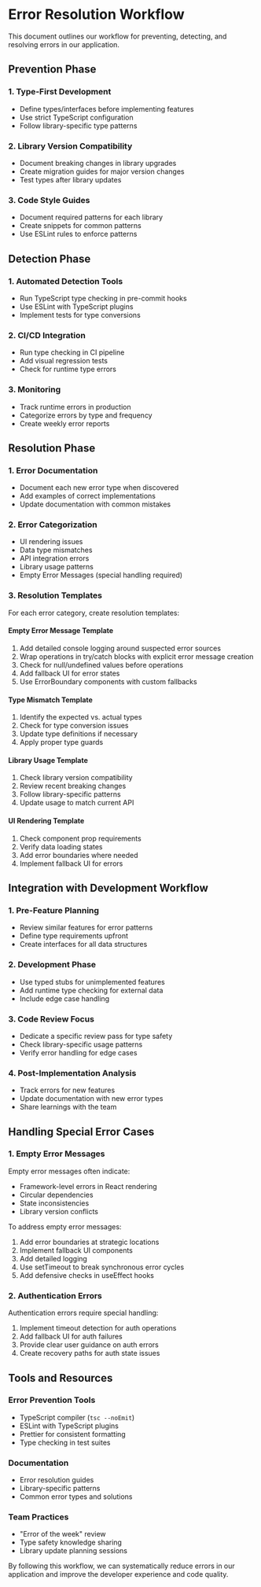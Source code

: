 
# Error Resolution Workflow

This document outlines our workflow for preventing, detecting, and resolving errors in our application.

## Prevention Phase

### 1. Type-First Development
- Define types/interfaces before implementing features
- Use strict TypeScript configuration
- Follow library-specific type patterns

### 2. Library Version Compatibility
- Document breaking changes in library upgrades
- Create migration guides for major version changes
- Test types after library updates

### 3. Code Style Guides
- Document required patterns for each library
- Create snippets for common patterns
- Use ESLint rules to enforce patterns

## Detection Phase

### 1. Automated Detection Tools
- Run TypeScript type checking in pre-commit hooks
- Use ESLint with TypeScript plugins
- Implement tests for type conversions

### 2. CI/CD Integration
- Run type checking in CI pipeline
- Add visual regression tests
- Check for runtime type errors

### 3. Monitoring
- Track runtime errors in production
- Categorize errors by type and frequency
- Create weekly error reports

## Resolution Phase

### 1. Error Documentation
- Document each new error type when discovered
- Add examples of correct implementations
- Update documentation with common mistakes

### 2. Error Categorization
- UI rendering issues
- Data type mismatches
- API integration errors
- Library usage patterns
- Empty Error Messages (special handling required)

### 3. Resolution Templates
For each error category, create resolution templates:

#### Empty Error Message Template
1. Add detailed console logging around suspected error sources
2. Wrap operations in try/catch blocks with explicit error message creation
3. Check for null/undefined values before operations
4. Add fallback UI for error states
5. Use ErrorBoundary components with custom fallbacks

#### Type Mismatch Template
1. Identify the expected vs. actual types
2. Check for type conversion issues
3. Update type definitions if necessary
4. Apply proper type guards

#### Library Usage Template
1. Check library version compatibility
2. Review recent breaking changes
3. Follow library-specific patterns
4. Update usage to match current API

#### UI Rendering Template
1. Check component prop requirements
2. Verify data loading states
3. Add error boundaries where needed
4. Implement fallback UI for errors

## Integration with Development Workflow

### 1. Pre-Feature Planning
- Review similar features for error patterns
- Define type requirements upfront
- Create interfaces for all data structures

### 2. Development Phase
- Use typed stubs for unimplemented features
- Add runtime type checking for external data
- Include edge case handling

### 3. Code Review Focus
- Dedicate a specific review pass for type safety
- Check library-specific usage patterns
- Verify error handling for edge cases

### 4. Post-Implementation Analysis
- Track errors for new features
- Update documentation with new error types
- Share learnings with the team

## Handling Special Error Cases

### 1. Empty Error Messages
Empty error messages often indicate:
- Framework-level errors in React rendering
- Circular dependencies
- State inconsistencies
- Library version conflicts

To address empty error messages:
1. Add error boundaries at strategic locations
2. Implement fallback UI components
3. Add detailed logging
4. Use setTimeout to break synchronous error cycles
5. Add defensive checks in useEffect hooks

### 2. Authentication Errors
Authentication errors require special handling:
1. Implement timeout detection for auth operations
2. Add fallback UI for auth failures
3. Provide clear user guidance on auth errors
4. Create recovery paths for auth state issues

## Tools and Resources

### Error Prevention Tools
- TypeScript compiler (`tsc --noEmit`)
- ESLint with TypeScript plugins
- Prettier for consistent formatting
- Type checking in test suites

### Documentation
- Error resolution guides
- Library-specific patterns
- Common error types and solutions

### Team Practices
- "Error of the week" review
- Type safety knowledge sharing
- Library update planning sessions

By following this workflow, we can systematically reduce errors in our application and improve the developer experience and code quality.
